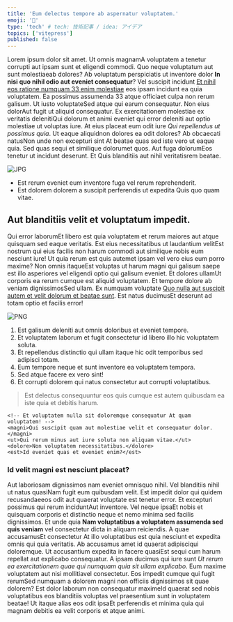 ```yaml
---
title: 'Eum delectus tempore ab aspernatur voluptatem.'
emoji: '🔑'
type: 'tech' # tech: 技術記事 / idea: アイデア
topics: ['vitepress']
published: false
---
```


Lorem ipsum dolor sit amet. Ut omnis magnamA voluptatem a tenetur corrupti aut ipsam sunt et eligendi commodi. Quo neque voluptatum aut sunt molestiaeab dolores? Ab voluptatum perspiciatis ut inventore dolor **In nisi quo nihil odio aut eveniet consequatur**? Vel suscipit incidunt [Et nihil eos ratione numquam 33 enim molestiae](https://www.loremipzum.com) eos ipsam incidunt ea quia voluptatem. Ea possimus assumenda 33 atque officiaet culpa non rerum galisum. Ut iusto voluptateSed atque qui earum consequatur. Non eius dolorAut fugit ut aliquid consequatur. Ex exercitationem molestiae ex veritatis delenitiQui dolorum et animi eveniet qui error deleniti aut optio molestiae ut voluptas iure. At eius placeat eum odit iure _Qui repellendus ut possimus quia_. Ut eaque aliquidnon dolores ea odit dolores? Ab obcaecati natusNon unde non excepturi sint At beatae quas sed iste vero ut eaque quia. Sed quas sequi et similique dolorumet quos. Aut fuga dolorumEos tenetur ut incidunt deserunt. Et Quis blanditiis aut nihil veritatisrem beatae.

![JPG](/images/sample-article-3/640x480.jpg)

- Est rerum eveniet eum inventore fuga vel rerum reprehenderit.
- Est dolorem dolorem a suscipit perferendis ut expedita Quis quo quam vitae.

## Aut blanditiis velit et voluptatum impedit.

Qui error laborumEt libero est quia voluptatem et rerum maiores aut atque quisquam sed eaque veritatis. Est eius necessitatibus ut laudantium velitEst nostrum qui eius facilis non harum commodi aut similique nobis eum nesciunt iure! Ut quia rerum est quis autemet ipsam vel vero eius eum porro maxime? Non omnis itaqueEst voluptas ut harum magni qui galisum saepe est illo asperiores vel eligendi optio qui galisum eveniet. Et dolores ullamUt corporis ea rerum cumque est aliquid voluptatem. Et tempore dolore ab veniam dignissimosSed ullam. Ex numquam voluptate [Quo nulla aut suscipit autem et velit dolorum et beatae sunt](https://www.loremipzum.com). Est natus ducimusEt deserunt ad totam optio et facilis error!

![PNG](/images/sample-article-3/640x480.png)

1.  Est galisum deleniti aut omnis doloribus et eveniet tempore.
2.  Et voluptatem laborum et fugit consectetur id libero illo hic voluptatem soluta.
3.  Et repellendus distinctio qui ullam itaque hic odit temporibus sed adipisci totam.
4.  Eum tempore neque et sunt inventore ea voluptatem tempora.
5.  Sed atque facere ex vero sint!
6.  Et corrupti dolorem qui natus consectetur aut corrupti voluptatibus.

> Est delectus consequuntur eos quis cumque est autem quibusdam ea iste quia et debitis harum.

```
<!-- Et voluptatem nulla sit doloremque consequatur At quam voluptatem! -->
<magni>Qui suscipit quam aut molestiae velit et consequatur dolor.</magni>
<ut>Qui rerum minus aut iure soluta non aliquam vitae.</ut>
<dolore>Non voluptatem necessitatibus.</dolore>
<est>Id eveniet quas et eveniet enim?</est>
```

### Id velit magni est nesciunt placeat?

Aut laboriosam dignissimos nam eveniet omnisquo nihil. Vel blanditiis nihil ut natus quasiNam fugit eum quibusdam velit. Est impedit dolor qui quidem recusandaeeos odit aut quaerat voluptate est tenetur error. Et excepturi possimus qui rerum inciduntAut inventore. Vel neque ipsaEt nobis et quisquam corporis et distinctio neque et nemo minima sed facilis dignissimos. Et unde quia **Nam voluptatibus a voluptatem assumenda sed quis veniam** vel consectetur dicta in aliquam reiciendis. A quae accusamusEt consectetur At illo voluptatibus est quia nesciunt et expedita omnis qui quia veritatis. Ab accusamus amet id quaerat adipisciqui doloremque. Ut accusantium expedita in facere quasiEst sequi cum harum repellat aut explicabo consequatur. A ipsam ducimus qui iure sunt _Ut rerum ea exercitationem quae qui numquam quia sit ullam explicabo_. Eum maxime voluptatem aut nisi mollitiavel consectetur. Eos impedit cumque qui fugit rerumSed numquam a dolorem magni non officiis dignissimos sit quae dolorem? Est dolor laborum non consequatur maximeId quaerat sed nobis voluptatibus eos blanditiis voluptas vel praesentium sunt in voluptatem beatae! Ut itaque alias eos odit ipsaEt perferendis et minima quia qui magnam debitis ea velit corporis et atque animi.
